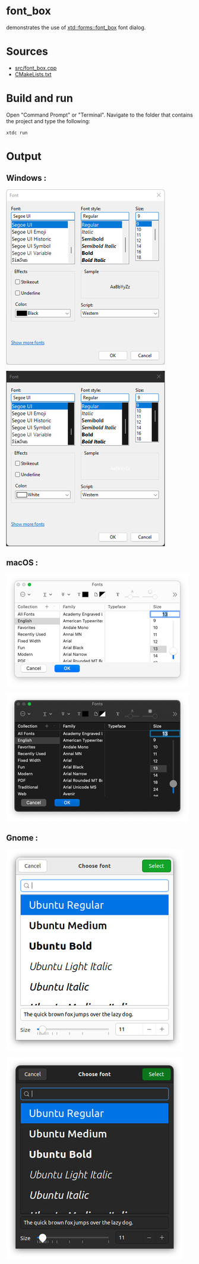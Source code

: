 # font_box

demonstrates the use of [xtd::forms::font_box](https://codedocs.xyz/gammasoft71/xtd/classxtd_1_1forms_1_1font__box.html) font dialog.

# Sources

* [src/font_box.cpp](src/font_box.cpp)
* [CMakeLists.txt](CMakeLists.txt)

# Build and run

Open "Command Prompt" or "Terminal". Navigate to the folder that contains the project and type the following:

```shell
xtdc run
```

# Output

## Windows :

![Screenshot](../../../../docs/pictures/examples/font_box_w.png)

![Screenshot](../../../../docs/pictures/examples/font_box_wd.png)

## macOS :

![Screenshot](../../../../docs/pictures/examples/font_box_m.png)

![Screenshot](../../../../docs/pictures/examples/font_box_md.png)

## Gnome :

![Screenshot](../../../../docs/pictures/examples/font_box_g.png)

![Screenshot](../../../../docs/pictures/examples/font_box_gd.png)
